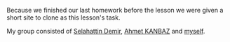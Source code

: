 Because we finished our last homework before the lesson we were given a short site to clone as this lesson's task.

My group consisted of [Selahattin Demir](https://github.com/Selahaddin64), [Ahmet KANBAZ](https://github.com/ahmetkanbaz) and [myself](https://github.com/Egebyte).
